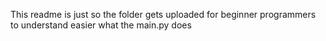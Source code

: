 <p>This readme is just so the folder gets uploaded for beginner programmers to understand easier what the main.py does<p>

